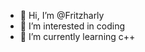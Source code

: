 - 👋 Hi, I’m @Fritzharly
- 👀 I’m interested in coding
- 🌱 I’m currently learning c++


<!---
Fritzharly/Fritzharly is a ✨ special ✨ repository because its `README.md` (this file) appears on your GitHub profile.
You can click the Preview link to take a look at your changes.
--->
